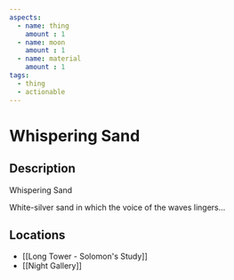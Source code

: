 ```yaml
---
aspects: 
  - name: thing
    amount : 1
  - name: moon
    amount : 1
  - name: material
    amount : 1
tags:
  - thing
  - actionable
---
```


# Whispering Sand

## Description
Whispering Sand

White-silver sand in which the voice of the waves lingers...
## Locations
- [[Long Tower - Solomon's Study]]
- [[Night Gallery]]